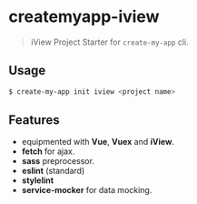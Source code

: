 # createmyapp-iview

> iView Project Starter for `create-my-app` cli.

## Usage

``` bash
$ create-my-app init iview <project name>
```

## Features

  * equipmented with **Vue**, **Vuex** and **iView**.
  * **fetch** for ajax.
  * **sass** preprocessor.
  * **eslint** (standard)
  * **stylelint**
  * **service-mocker** for data mocking.
